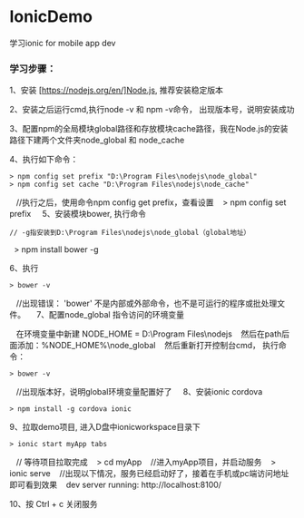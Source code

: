 # IonicDemo
学习ionic for mobile app dev

### 学习步骤：

1、安装 [https://nodejs.org/en/]Node.js, 推荐安装稳定版本

2、安装之后运行cmd,执行node -v 和 npm -v命令， 出现版本号，说明安装成功

3、配置npm的全局模块global路径和存放模块cache路径，我在Node.js的安装路径下建两个文件夹node_global 和 node_cache

4、执行如下命令：

    > npm config set prefix "D:\Program Files\nodejs\node_global"  
    > npm config set cache "D:\Program Files\nodejs\node_cache"
    
    //执行之后，使用命令npm config get prefix，查看设置
    > npm config set prefix
    
5、安装模块bower, 执行命令

    // -g指安装到D:\Program Files\nodejs\node_global（global地址）
    > npm install bower -g
    
6、执行

    > bower -v
    //出现错误： 'bower' 不是内部或外部命令，也不是可运行的程序或批处理文件。
    
7、配置node_global 指令访问的环境变量

    在环境变量中新建 NODE_HOME = D:\Program Files\nodejs
    然后在path后面添加：%NODE_HOME%\node_global
    然后重新打开控制台cmd， 执行命令：
    
    > bower -v
    //出现版本好，说明global环境变量配置好了
    
8、安装ionic cordova

    > npm install -g cordova ionic
    
9、拉取demo项目, 进入D盘中ionicworkspace目录下

    > ionic start myApp tabs
    // 等待项目拉取完成
    > cd myApp
    //进入myApp项目，并启动服务
    > ionic serve
    //出现以下情况，服务已经启动好了，接着在手机或pc端访问地址即可看到效果
    dev server running: http://localhost:8100/
    
10、按 Ctrl + c 关闭服务
